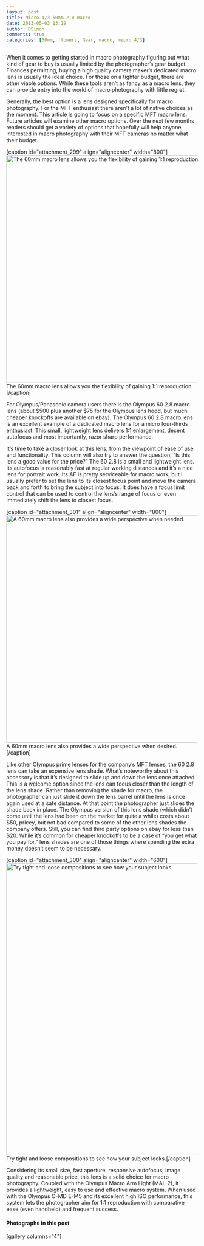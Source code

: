 ```yaml
---
layout: post
title: Micro 4/3 60mm 2.8 macro
date: 2013-05-03 13:19
author: DSimon
comments: true
categories: [60mm, flowers, Gear, macro, micro 4/3]
---
```

When it comes to getting started in macro photography figuring out what kind of gear to buy is usually limited by the photographer’s gear budget. Finances permitting, buying a high quality camera maker’s dedicated macro lens is usually the ideal choice. For those on a tighter budget, there are other viable options. While these tools aren’t as fancy as a macro lens, they can provide entry into the world of macro photography with little regret.

Generally, the best option is a lens designed specifically for macro photography. For the MFT enthusiast there aren’t a lot of native choices as the moment. This article is going to focus on a specific MFT macro lens. Future articles will examine other macro options. Over the next few months readers should get a variety of options that hopefully will help anyone interested in macro photography with their MFT cameras no matter what their budget.

[caption id="attachment_299" align="aligncenter" width="800"]<a href="http://thecloseupproject.com/wp-content/uploads/2013/05/Longwood-flower-closeup-DANS0766.jpg"><img class="size-full wp-image-299" alt="The 60mm macro lens allows you the flexibility of gaining 1:1 reproduction. " src="http://thecloseupproject.com/wp-content/uploads/2013/05/Longwood-flower-closeup-DANS0766.jpg" width="800" height="600" /></a> The 60mm macro lens allows you the flexibility of gaining 1:1 reproduction.[/caption]

For Olympus/Panasonic camera users there is the Olympus 60 2.8 macro lens (about $500 plus another $75 for the Olympus lens hood, but much cheaper knockoffs are available on ebay). The Olympus 60 2.8 macro lens is an excellent example of a dedicated macro lens for a micro four-thirds enthusiast. This small, lightweight lens delivers 1:1 enlargement, decent autofocus and most importantly, razor sharp performance.

It’s time to take a closer look at this lens, from the viewpoint of ease of use and functionality. This column will also try to answer the question, “Is this lens a good value for the price?”
The 60 2.8 is a small and lightweight lens. Its autofocus is reasonably fast at regular working distances and it’s a nice lens for portrait work. Its AF is pretty serviceable for macro work, but I usually prefer to set the lens to its closest focus point and move the camera back and forth to bring the subject into focus. It does have a focus limit control that can be used to control the lens’s range of focus or even immediately shift the lens to closest focus.

[caption id="attachment_301" align="aligncenter" width="800"]<a href="http://thecloseupproject.com/wp-content/uploads/2013/05/Red-tulips-DANS0151.jpg"><img class="size-full wp-image-301" alt="A 60mm macro lens also provides a wide perspective when needed." src="http://thecloseupproject.com/wp-content/uploads/2013/05/Red-tulips-DANS0151.jpg" width="800" height="600" /></a> A 60mm macro lens also provides a wide perspective when desired.[/caption]

Like other Olympus prime lenses for the company’s MFT lenses, the 60 2.8 lens can take an expensive lens shade. What’s noteworthy about this accessory is that it’s designed to slide up and down the lens once attached. This is a welcome option since the lens can focus closer than the length of the lens shade. Rather than removing the shade for macro, the photographer can just slide it down the lens barrel until the lens is once again used at a safe distance. At that point the photographer just slides the shade back in place. The Olympus version of this lens shade (which didn’t come until the lens had been on the market for quite a while) costs about $50, pricey, but not bad compared to some of the other lens shades the company offers. Still, you can find third party options on ebay for less than $20. While it’s common for cheaper knockoffs to be a case of “you get what you pay for,” lens shades are one of those things where spending the extra money doesn’t seem to be necessary.

[caption id="attachment_300" align="aligncenter" width="600"]<a href="http://thecloseupproject.com/wp-content/uploads/2013/05/Longwood-yellow-flower-DANS0841.jpg"><img class="size-full wp-image-300" alt="Try tight and loose compositions to see how your subject looks." src="http://thecloseupproject.com/wp-content/uploads/2013/05/Longwood-yellow-flower-DANS0841.jpg" width="600" height="769" /></a> Try tight and loose compositions to see how your subject looks.[/caption]

Considering its small size, fast aperture, responsive autofocus, image quality and reasonable price, this lens is a solid choice for macro photography. Coupled with the Olympus Macro Arm Light (MAL-2), it provides a lightweight, easy to use and effective macro system. When used with the Olympus O-MD E-M5 and its excellent high ISO performance, this system lets the photographer aim for 1:1 reproduction with comparative ease (even handheld) and frequent success.
<h4>Photographs in this post</h4>
[gallery columns="4"]
